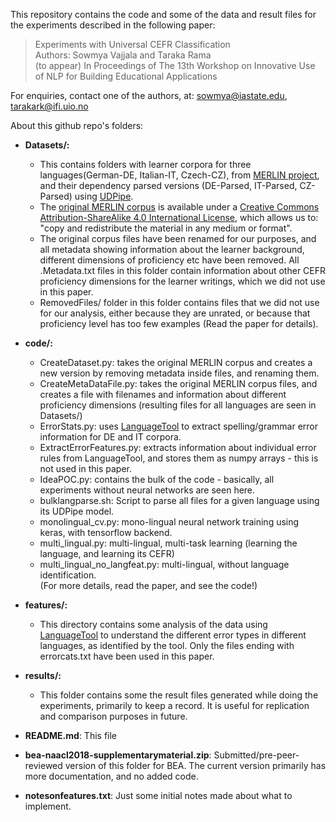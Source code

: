 This repository contains the code and some of the data and result files for the experiments described in the following paper:

> Experiments with Universal CEFR Classification  
> Authors: Sowmya Vajjala and Taraka Rama  
> (to appear) In Proceedings of The 13th Workshop on Innovative Use of NLP for Building Educational Applications

For enquiries, contact one of the authors, at:
sowmya@iastate.edu, tarakark@ifi.uio.no

About this github repo's folders:  
  
- **Datasets/:**  
  * This contains folders with learner corpora for three languages(German-DE, Italian-IT, Czech-CZ), from [MERLIN project](http://www.merlin-platform.eu/), and their dependency parsed versions (DE-Parsed, IT-Parsed, CZ-Parsed) using [UDPipe](http://ufal.mff.cuni.cz/udpipe).
  * The [original MERLIN corpus](http://www.merlin-platform.eu/C_data.php) is available under a [Creative Commons Attribution-ShareAlike 4.0 International License](https://creativecommons.org/licenses/by-sa/4.0/), which allows us to: "copy and redistribute the material in any medium or format".
  * The original corpus files have been renamed for our purposes, and all metadata showing information about the learner background, different dimensions of proficiency etc have been removed. All .Metadata.txt files in this folder contain information about other CEFR proficiency dimensions for the learner writings, which we did not use in this paper.
  * RemovedFiles/ folder in this folder contains files that we did not use for our analysis, either because they are unrated, or because that proficiency level has too few examples (Read the paper for details).

- **code/:**
  * CreateDataset.py: takes the original MERLIN corpus and creates a new version by removing metadata inside files, and renaming them.
  * CreateMetaDataFile.py: takes the original MERLIN corpus files, and creates a file with filenames and information about
different proficiency dimensions (resulting files for all languages are seen in Datasets/)
  * ErrorStats.py: uses [LanguageTool](https://languagetool.org/) to extract spelling/grammar error information for DE and IT corpora.
  * ExtractErrorFeatures.py: extracts information about individual error rules from LanguageTool, and stores them as numpy arrays - this is not used in this paper.
  * IdeaPOC.py: contains the bulk of the code - basically, all experiments without neural networks are seen here. 
  * bulklangparse.sh: Script to parse all files for a given language using its UDPipe model.  
  * monolingual_cv.py: mono-lingual neural network training using keras, with tensorflow backend.
  * multi_lingual.py: multi-lingual, multi-task learning (learning the language, and learning its CEFR)
  * multi_lingual_no_langfeat.py: multi-lingual, without language identification.  
  (For more details, read the paper, and see the code!)

- **features/:**
  * This directory contains some analysis of the data using [LanguageTool](https://languagetool.org/) to understand the different error types in different languages, as identified by the tool. Only the files ending with errorcats.txt have been used in this paper.

- **results/:**
  * This folder contains some the result files generated while doing the experiments, primarily to keep a record. It is useful for replication and comparison purposes in future.

- **README.md**: This file  

- **bea-naacl2018-supplementarymaterial.zip**: Submitted/pre-peer-reviewed version of this folder for BEA. The current version primarily has more documentation, and no added code.

- **notesonfeatures.txt**: Just some initial notes made about what to implement.



